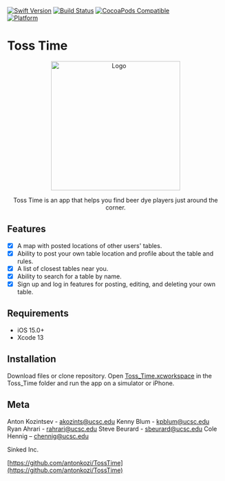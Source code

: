 
[![Swift Version][swift-image]][swift-url]
[![Build Status][travis-image]][travis-url]
[![CocoaPods Compatible](https://img.shields.io/cocoapods/v/EZSwiftExtensions.svg)](https://img.shields.io/cocoapods/v/LFAlertController.svg)  
[![Platform](https://img.shields.io/cocoapods/p/LFAlertController.svg?style=flat)](http://cocoapods.org/pods/LFAlertController)

# Toss Time
<p align="center">
  <a href="https://github.com/alexanderritik/Best-README-Template">
    <img src="https://i.pinimg.com/originals/4f/ae/47/4fae4795936a4e648b0e65a3a9871c19.png" alt="Logo" width="300">
  </a>
  <p align="center">
    Toss Time is an app that helps you find beer dye players just around the corner.
  </p>
</p>

## Features

- [x] A map with posted locations of other users' tables.
- [x] Ability to post your own table location and profile about the table and rules.
- [x] A list of closest tables near you.
- [x] Ability to search for a table by name.
- [x] Sign up and log in features for posting, editing, and deleting your own table.

## Requirements

- iOS 15.0+
- Xcode 13

## Installation

Download files or clone repository. Open [Toss_Time.xcworkspace](https://github.com/antonkozi/TossTime/tree/main/Toss_Time/Toss_Time/Toss_Time.xcworkspace "Toss_Time.xcworkspace") in the Toss_Time folder and run the app on a simulator or iPhone.


## Meta

Anton Kozintsev - akozints@ucsc.edu
Kenny Blum - kpblum@ucsc.edu
Ryan Ahrari - rahrari@ucsc.edu
Steve Beurard - sbeurard@ucsc.edu
Cole Hennig – chennig@ucsc.edu

Sinked Inc.

[https://github.com/antonkozi/TossTime](https://github.com/antonkozi/TossTime)

[swift-image]:https://img.shields.io/badge/swift-3.0-orange.svg
[swift-url]: https://swift.org/
[travis-image]: https://img.shields.io/travis/dbader/node-datadog-metrics/master.svg?style=flat-square
[travis-url]: https://travis-ci.org/dbader/node-datadog-metrics
